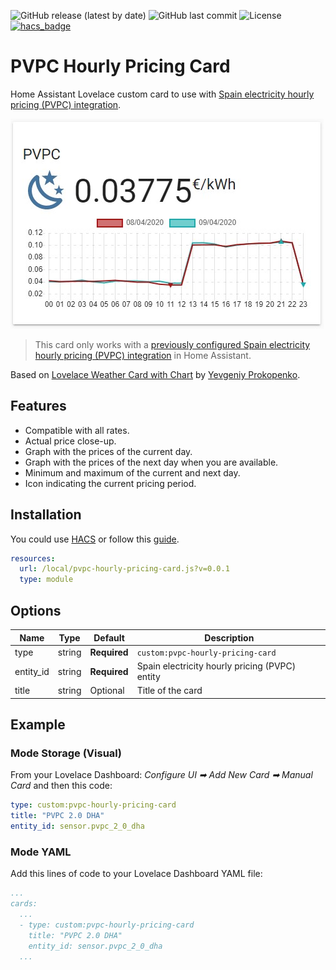 ![GitHub release (latest by date)](https://img.shields.io/github/v/release/danimart1991/pvpc-hourly-pricing-card)
![GitHub last commit](https://img.shields.io/github/last-commit/danimart1991/pvpc-hourly-pricing-card)
![License](https://img.shields.io/github/license/danimart1991/pvpc-hourly-pricing-card.svg)
[![hacs_badge](https://img.shields.io/badge/HACS-Default-orange.svg)](https://github.com/custom-components/hacs)

# PVPC Hourly Pricing Card

Home Assistant Lovelace custom card to use with [Spain electricity hourly pricing (PVPC) integration](https://www.home-assistant.io/integrations/pvpc_hourly_pricing/).

![Card Example](docs/images/card-example.jpg)

> This card only works with a [previously configured Spain electricity hourly pricing (PVPC) integration](https://www.danielmartingonzalez.com/pvpc-tariff-prices-in-home-assistant/) in Home Assistant.

Based on [Lovelace Weather Card with Chart](https://github.com/sgttrs/lovelace-weather-card-chart) by [Yevgeniy Prokopenko](https://github.com/sgttrs).

## Features

- Compatible with all rates.
- Actual price close-up.
- Graph with the prices of the current day.
- Graph with the prices of the next day when you are available.
- Minimum and maximum of the current and next day.
- Icon indicating the current pricing period.

## Installation

You could use [HACS](https://hacs.xyz/) or follow this [guide](https://www.danielmartingonzalez.com/installing-lovelace-plugins).

```yaml
resources:
  url: /local/pvpc-hourly-pricing-card.js?v=0.0.1
  type: module
```

## Options

| Name | Type | Default | Description |
|---|---|---|---|
| type | string | **Required** | `custom:pvpc-hourly-pricing-card` |
| entity_id | string | **Required** | Spain electricity hourly pricing (PVPC) entity |
| title | string | Optional | Title of the card |

## Example

### Mode Storage (Visual)

From your Lovelace Dashboard: *Configure UI ➡ Add New Card ➡ Manual Card* and then this code:

```yaml
type: custom:pvpc-hourly-pricing-card
title: "PVPC 2.0 DHA"
entity_id: sensor.pvpc_2_0_dha
```

### Mode YAML

Add this lines of code to your Lovelace Dashboard YAML file:

```yaml
...
cards:
  ...
  - type: custom:pvpc-hourly-pricing-card
    title: "PVPC 2.0 DHA"
    entity_id: sensor.pvpc_2_0_dha
  ...
```
